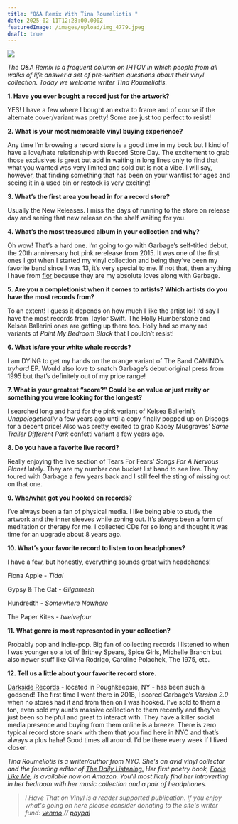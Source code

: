 ```yaml
---
title: "Q&A Remix With Tina Roumeliotis "
date: 2025-02-11T12:28:00.000Z
featuredImage: /images/upload/img_4779.jpeg
draft: true
---
```

![](/images/upload/img_4779.jpeg)

*The Q&A Remix is a frequent column on IHTOV in which people from all walks of life answer a set of pre-written questions about their vinyl collection. Today we welcome writer Tina Roumeliotis.*

**1. Have you ever bought a record just for the artwork?**

YES! I have a few where I bought an extra to frame and of course if the alternate cover/variant was pretty! Some are just too perfect to resist!

**2. What is your most memorable vinyl buying experience?**

Any time I’m browsing a record store is a good time in my book but I kind of have a love/hate relationship with Record Store Day. The excitement to grab those exclusives is great but add in waiting in long lines only to find that what you wanted was very limited and sold out is not a vibe. I will say, however, that finding something that has been on your wantlist for ages and seeing it in a used bin or restock is very exciting!

**3. What’s the first area you head in for a record store?**

Usually the New Releases. I miss the days of running to the store on release day and seeing that new release on the shelf waiting for you. 

**4. What’s the most treasured album in your collection and why?**

Oh wow! That’s a hard one. I’m going to go with Garbage’s self-titled debut, the 20th anniversary hot pink rerelease from 2015. It was one of the first ones I got when I started my vinyl collection and being they’ve been my favorite band since I was 13, it’s very special to me. If not that, then anything I have from [flor](https://en.wikipedia.org/wiki/Flor_(band)) because they are my absolute loves along with Garbage.

**5. Are you a completionist when it comes to artists? Which artists do you have the most records from?**

To an extent! I guess it depends on how much I like the artist lol! I’d say I have the most records from Taylor Swift. The Holly Humberstone and Kelsea Ballerini ones are getting up there too. Holly had so many rad variants of *Paint My Bedroom Black* that I couldn’t resist!

**6. What is/are your white whale records?**

I am DYING to get my hands on the orange variant of The Band CAMINO’s *tryhard* EP. Would also love to snatch Garbage’s debut original press from 1995 but that’s definitely out of my price range!

**7. What is your greatest “score?” Could be on value or just rarity or something you were looking for the longest?**

I searched long and hard for the pink variant of Kelsea Ballerini’s *Unapologetically* a few years ago until a copy finally popped up on Discogs for a decent price! Also was pretty excited to grab Kacey Musgraves’ *Same Trailer Different Park* confetti variant a few years ago.

**8. Do you have a favorite live record?**

Really enjoying the live section of Tears For Fears’ *Songs For A Nervous Planet* lately. They are my number one bucket list band to see live. They toured with Garbage a few years back and I still feel the sting of missing out on that one.

**9. Who/what got you hooked on records?**

I’ve always been a fan of physical media. I like being able to study the artwork and the inner sleeves while zoning out. It’s always been a form of meditation or therapy for me. I collected CDs for so long and thought it was time for an upgrade about 8 years ago.

**10. What’s your favorite record to listen to on headphones?**

I have a few, but honestly, everything sounds great with headphones! 

Fiona Apple - *Tidal*

Gypsy & The Cat *\- Gilgamesh* 

Hundredth - *Somewhere Nowhere*

The Paper Kites - *twelvefour*

**11. What genre is most represented in your collection?**

Probably pop and indie-pop. Big fan of collecting records I listened to when I was younger so a lot of Britney Spears, Spice Girls, Michelle Branch but also newer stuff like Olivia Rodrigo, Caroline Polachek, The 1975, etc.

**12. Tell us a little about your favorite record store.**

[Darkside Records](https://shop.darksiderecords.com/?srsltid=AfmBOor8HE71tOZTESYUrIn0lQJCrY_dEyPsOQTHIU4BIplJPaBqdCuT) - located in Poughkeepsie, NY - has been such a godsend! The first time I went there in 2018, I scored Garbage’s *Version 2.0* when no stores had it and from then on I was hooked. I’ve sold to them a ton, even sold my aunt’s massive collection to them recently and they’ve just been so helpful and great to interact with. They have a killer social media presence and buying from them online is a breeze. There is zero typical record store snark with them that you find here in NYC and that’s always a plus haha! Good times all around. I’d be there every week if I lived closer.

*Tina Roumeliotis is a writer/author from NYC. She's an avid vinyl collector and the founding editor of [The Daily Listening.](https://www.thedailylistening.com/) Her first poetry book, [Fools Like Me](https://www.amazon.com/Fools-Like-Me-Tina-Roumeliotis/dp/B0CXTHJBWC/ref=sr_1_1?crid=1CM5O5BB7DBGZ&dib=eyJ2IjoiMSJ9.eE-j0w8NLEw2vm9aEM-rtgKbZv2wv4ZTSBQyl4YYdIYiuHQATvqalrNzFi8zGIyDdfplwbNk6ZiAj80d3G7Rb2yfTQIydctiJTAC3nKf9q2DsEBSkrfwvQh48uQPq5VhWELZeEcpiIsGujVUAm7_ApxTb3DXNt_YwahedRrm_SNCNKp9EucVRFktMjYHt5aEugbOuC97FZ4DWY-v0C8PKkTBOWHp1oFE3LBxLIUmJq8.HLhYEMVwMuKm3zW6aIWd6zwJrlSoL79NA2bI0mB9ofU&dib_tag=se&keywords=fools+like+me+tina&qid=1739294570&sprefix=fools+like+me+tina%2Caps%2C82&sr=8-1), is available now on Amazon. You'll most likely find her introverting in her bedroom with her music collection and a pair of headphones.*

> *I Have That on Vinyl is a reader supported publication. If you enjoy what's going on here please consider donating to the site's writer fund: [venmo](https://account.venmo.com/u/Michele-Catalano2659) // [paypal](https://www.paypal.com/paypalme/goingitaloneny?country.x=US&locale.x=en_US)*
